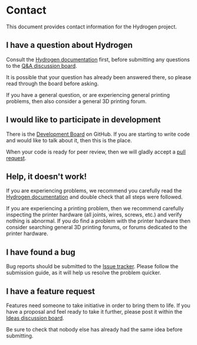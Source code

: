 # Contact

This document provides contact information for the Hydrogen project.

## I have a question about Hydrogen

Consult the [Hydrogen documentation](Overview.md) first, before submitting any questions to the [Q&A discussion board](https://github.com/Chaos-3D/Hydrogen/discussions/categories/q-a).

It is possible that your question has already been answered there, so please read through the board before asking.

If you have a general question, or are experiencing general printing problems, then also consider a general 3D printing forum.

## I would like to participate in development

There is the [Development Board](https://github.com/Chaos-3D/Hydrogen/discussions/categories/development) on GitHub.
If you are starting to write code and would like to talk about it, then this is the place.

When your code is ready for peer review, then we will gladly accept a [pull request](https://github.com/Chaos-3D/Hydrogen/pulls).

## Help, it doesn't work!

If you are experiencing problems, we recommend you carefully read the
[Hydrogen documentation](Overview.md) and double check that all steps
were followed.

If you are experiencing a printing problem, then we recommend
carefully inspecting the printer hardware (all joints, wires, screws,
etc.) and verify nothing is abnormal. If you do find a problem with
the printer hardware then consider searching general 3D printing
forums, or forums dedicated to the printer hardware.

## I have found a bug

Bug reports should be submitted to the [Issue tracker](https://github.com/Chaos-3D/Hydrogen/issues). Please follow the submission guide, as it will help us resolve the problem quicker.

## I have a feature request

Features need someone to take initiative in order to bring them to life.
If you have a proposal and feel ready to take it further, please post it within the [Ideas discussion board](https://github.com/Chaos-3D/Hydrogen/discussions/categories/ideas).

Be sure to check that nobody else has already had the same idea before submitting.